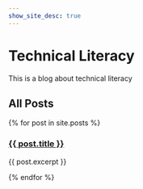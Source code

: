 ```yaml
---
show_site_desc: true
---
```


# Technical Literacy

This is a blog about technical literacy

## All Posts

<div>
  {% for post in site.posts %}
    <h3><a href="{{site.baseurl}}{{ post.url }}">{{ post.title }}</a></h3>
    <p>{{ post.excerpt }}</p>
  {% endfor %}
</div>
